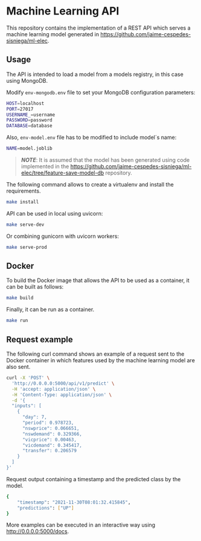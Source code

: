 # Machine Learning API
This repository contains the implementation of a REST API which serves a machine learning model generated in https://github.com/jaime-cespedes-sisniega/ml-elec.

## Usage
The API is intended to load a model from a models registry, in this case using MongoDB.

Modify `env-mongodb.env` file to set your MongoDB configuration parameters:
```bash
HOST=localhost
PORT=27017
USERNAME_=username
PASSWORD=password
DATABASE=database
```

Also, `env-model.env` file has to be modified to include model´s name:
```bash
NAME=model.joblib
```

> **_NOTE_**: It is assumed that the model has been generated using code implemented in the https://github.com/jaime-cespedes-sisniega/ml-elec/tree/feature-save-model-db repository.


The following command allows to create a virtualenv and install the requirements.
```bash
make install
```

API can be used in local using uvicorn:
```bash
make serve-dev
```

Or combining gunicorn with uvicorn workers:
```bash
make serve-prod
```

## Docker

To build the Docker image that allows the API to be used as a container, it can be built as follows:
```bash
make build
```
Finally, it can be run as a container.
```bash
make run
```

## Request example
The following curl command shows an example of a request sent to the Docker container in which features used by the machine learning model are also sent.

```bash
curl -X 'POST' \
  'http://0.0.0.0:5000/api/v1/predict' \
  -H 'accept: application/json' \
  -H 'Content-Type: application/json' \
  -d '{
  "inputs": [
    {
      "day": 7,
      "period": 0.978723,
      "nswprice": 0.066651,
      "nswdemand": 0.329366,
      "vicprice": 0.00463,
      "vicdemand": 0.345417,
      "transfer": 0.206579
    }
  ]
}'
```
Request output containing a timestamp and the predicted class by the model.
```bash
{
    "timestamp": "2021-11-30T08:01:32.415845",
    "predictions": ["UP"]
}
```

More examples can be executed in an interactive way using http://0.0.0.0:5000/docs.

